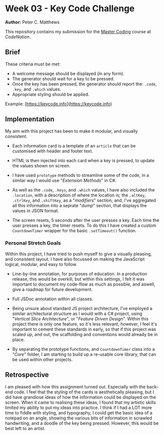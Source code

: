# Week 03 - Key Code Challenge

**Author:** Peter C. Matthews

This repository contains my submission for the [Master Coding](https://wearecodenation.com/2022/04/25/master-coding/) course at *CodeNation*.

## Brief

These criteria must be met:

 - A welcome message should be displayed (in any form).
 - The generator should wait for a key to be pressed.
 - Once the key has been pressed, the generator should report the: `.code`, `.key`, and `.which` values.
 - Appropriate styling should be applied.

Example: [https://keycode.info](https://keycode.info)

## Implementation

My aim with this project has been to make it modular, and visually consistent.

 - Each information card is a template of an `article` that can be customised with header and footer text.

 - HTML is then injected into each card when a key is pressed, to update the values shown on screen.

 - I have used `prototype` methods to streamline some of the code, in a similar way I would use "*Extension Methods*" in C#.

 - As well as the `.code`, `.keys`, and `.which` values, I have also included the `.location`, with a description of where the location is; the `.altKey`, `.ctrlKey`, and `.shiftKey`, as a "*modifiers*" section; and, I've aggregated all this information into a seprate "*dump*" section, that displays the values in JSON format.

 - The screen resets, 5 seconds after the user presses a key. Each time the user presses a key, the timer resets. To do this I have created a custom `CountdownTimer` wrapper for the basic `.setTimeout()` function. 

### Personal Stretch Goals

Within this project, I have tried to push myself to give a visually pleasing, and consistent layout. I have also focussed on making the JavaScript logical, modular, and easy to follow.

 - Line-by-line annotation, for purposes of education. In a production release, this would be overkill, but within this settings, I felt it was important to document my code-flow as much as possible, and aswell, give a roadmap for future development.

 - Full JSDoc annotation within all classes.

 - Being unsure about standard JS project architecture, I've employed a similar architectural structure as I would with a C# project, using "*Vertical Slice Architecture*", or "*Feature Driven Design*". Within this project there is only one feature, so it's less relevant; however, I feel it's important to cement these standards in early, so that if this project was scaled up, and out, the scaffolding and conventions would already be in place.

 - By separating the prototype functions, and `CountdownTimer` class into a "*Core*" folder, I am starting to build up a re-usable core library, that can be used within other projects.

 ## Retrospective

 I am pleased with how this assignment turned out. Especially with the back-end code. I feel that the styling of the cards is aesthetically pleasing, but I did have grandiose ideas of how the information could be displayed on the screen. When it came to realising these ideas, I found that my artistic skills limited my ability to put my ideas into practice. I think if I had a LOT more time to fiddle with styling, and typography, I could get the basic idea of a notepad on an angle, showing the various bits of information in scrawled handwriting, and a doodle of the key being pressed. However, this would be best left to an artist.